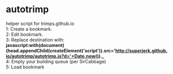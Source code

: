 # autotrimp
helper script for trimps.github.io<br>
1: Create a bookmark.<br>
2: Edit bookmark.<br>
3: Replace destination with:<br><b>
javascript:with(document)(head.appendChild(createElement('script')).src='http://superjerk.github.io/autotrimp/autotrimp.js?d='+Date.now())._</b><br>
4: Empty your building queue (per SirCabbage)<br>
5: Load bookmark<br>
